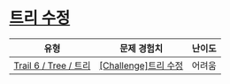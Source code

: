 # [트리 수정](https://www.codetree.ai/trails/complete/curated-cards/challenge-modify-tree)

|유형|문제 경험치|난이도|
|---|---|---|
|[Trail 6 / Tree / 트리](https://www.codetree.ai/trail-info/intermediate-high/)|[[Challenge]트리 수정](https://www.codetree.ai/trails/complete/curated-cards/challenge-modify-tree/)|어려움|

